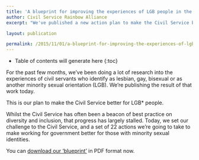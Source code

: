 ```yaml
---
title: 'A blueprint for improving the experiences of LGB people in the Civil Service'
author: Civil Service Rainbow Alliance
excerpt: "We've published a new action plan to make the Civil Service better for LGB* people."

layout: publication

permalink: /2015/11/01/a-blueprint-for-improving-the-experiences-of-lgb-people-in-the-civil-service/
---
```



<!-- Include the following to generate a Table of Contents -->
* Table of contents will generate here
{:toc}
<!-- Don't touch the Table of Contents above -->

<!-- Include this line to process the Markdown and format the content properly -->
<div id="page-content" markdown="1">
<!-- Don't remove the line of code above -->


For the past few months, we’ve been doing a lot of research into the experiences of civil servants who identify as lesbian, gay, bisexual or as another minority sexual orientation (LGB). We’re publishing the result of that work today.

This is our plan to make the Civil Service better for LGB* people.

Whilst the Civil Service has often been a beacon of best practice on diversity and inclusion, that progress has largely stalled. Today, we set our challenge to the Civil Service, and a set of 22 actions we’re going to take to make working for government better for those with minority sexual identities.

You can <a href="http://ukcsra.com/turing/wp-content/uploads/CSRABlueprint.pdf">download our ‘blueprint’</a> in PDF format now.


<!-- Include this line to process the Markdown and format the content properly -->
</div>
<!-- Don't remove the line of code above -->